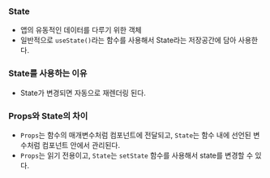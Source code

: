 ### State
* 앱의 유동적인 데이터를 다루기 위한 객체
* 일반적으로 `useState()`라는 함수를 사용해서 State라는 저장공간에 담아 사용한다.

### State를 사용하는 이유
* State가 변경되면 자동으로 재렌더링 된다.

### Props와 State의 차이
* `Props`는 함수의 매개변수처럼 컴포넌트에 전달되고, `State`는 함수 내에 선언된 변수처럼 컴포넌트 안에서 관리된다.
* `Props`는 읽기 전용이고, `State`는 `setState` 함수를 사용해서 state를 변경할 수 있다.
